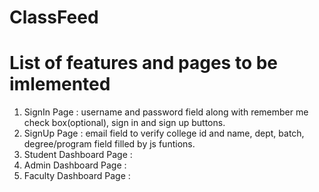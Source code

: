 # ClassFeed

# List of features and pages to be imlemented

1. SignIn Page : username and password field along with remember me check box(optional), sign in and sign up buttons.
2. SignUp Page : email field to verify college id and name, dept, batch, degree/program field filled by js funtions.
3. Student Dashboard Page :
4. Admin Dashboard Page :
5. Faculty Dashboard Page :
